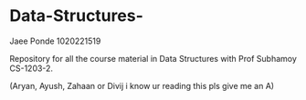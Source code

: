 # Data-Structures-
Jaee Ponde 1020221519

Repository for all the course material in Data Structures with Prof Subhamoy CS-1203-2.

(Aryan, Ayush, Zahaan or Divij i know ur reading this pls give me an A)
